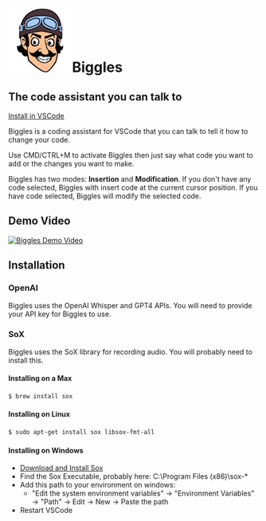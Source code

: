 <h1><img src="assets/biggles-logo-128.png" />Biggles</h1>
<h2>The code assistant you can talk to</h2>

[Install in VSCode](https://marketplace.visualstudio.com/items?itemName=Biggles.biggles)

Biggles is a coding assistant for VSCode that you can talk to tell it how to change your code.

Use CMD/CTRL+M to activate Biggles then just say what code you want to add or the changes you want to make.

Biggles has two modes: **Insertion** and **Modification**. If you don't have any code selected, Biggles with insert code at the current cursor position. If you have code selected, Biggles will modify the selected code.

## Demo Video

[![Biggles Demo Video](https://img.youtube.com/vi/6NSplhZ0DlY/0.jpg)](https://www.youtube.com/watch?v=6NSplhZ0DlY)

## Installation

### OpenAI

Biggles uses the OpenAI Whisper and GPT4 APIs. You will need to provide your API key for Biggles to use.

### SoX

Biggles uses the SoX library for recording audio. You will probably need to install this.

#### Installing on a Max

```bash
$ brew install sox
```

#### Installing on Linux

```bash
$ sudo apt-get install sox libsox-fmt-all
```

#### Installing on Windows

- [Download and Install Sox](https://sourceforge.net/projects/sox/)
- Find the Sox Executable, probably here: C:\Program Files (x86)\sox-*
- Add this path to your environment on windows:
    - "Edit the system environment variables" -> "Environment Variables" -> "Path" -> Edit -> New -> Paste the path
- Restart VSCode

